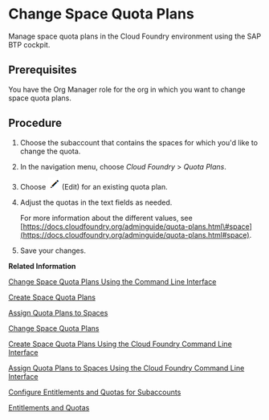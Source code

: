 <!-- loio2a58364d38cf42cc8ecfbae77231a411 -->

# Change Space Quota Plans

Manage space quota plans in the Cloud Foundry environment using the SAP BTP cockpit.



## Prerequisites

You have the Org Manager role for the org in which you want to change space quota plans.



<a name="loio2a58364d38cf42cc8ecfbae77231a411__steps_jgs_mxw_z5"/>

## Procedure

1.  Choose the subaccount that contains the spaces for which you'd like to change the quota.

2.  In the navigation menu, choose *Cloud Foundry* \> *Quota Plans*.

3.  Choose ![](images/Edit_Icon_abfe424.png) \(Edit\) for an existing quota plan.

4.  Adjust the quotas in the text fields as needed.

    For more information about the different values, see [https://docs.cloudfoundry.org/adminguide/quota-plans.html\#space](https://docs.cloudfoundry.org/adminguide/quota-plans.html#space).

5.  Save your changes.


**Related Information**  


[Change Space Quota Plans Using the Command Line Interface](Change_Space_Quota_Plans_Using_the_Command_Line_Interface_2f5c847.md "Change space quota plans in the Cloud Foundry environment using the Cloud Foundry command line interface (cf CLI).")

[Create Space Quota Plans](Create_Space_Quota_Plans_b13c4a2.md "You can use the cockpit to create space quota plans.")

[Assign Quota Plans to Spaces](Assign_Quota_Plans_to_Spaces_13028c4.md "You can use the SAP BTP cockpit to assign quota plans to spaces.")

[Change Space Quota Plans](Change_Space_Quota_Plans_2a58364.md "Manage space quota plans in the Cloud Foundry environment using the SAP BTP cockpit.")

[Create Space Quota Plans Using the Cloud Foundry Command Line Interface](Create_Space_Quota_Plans_Using_the_Cloud_Foundry_Command_Line_Interface_504fde9.md "You can use the Cloud Foundry Command Line Interface to create space quota plans.")

[Assign Quota Plans to Spaces Using the Cloud Foundry Command Line Interface](Assign_Quota_Plans_to_Spaces_Using_the_Cloud_Foundry_Command_Line_Interface_d1e4203.md "You use the Cloud Foundry Command Line Interface to assign the quotas available in your global account to your subaccounts.")

[Configure Entitlements and Quotas for Subaccounts](Configure_Entitlements_and_Quotas_for_Subaccounts_5ba357b.md "Assign entitlements to subaccounts by adding service plans and distribute the quotas available in your global account to your subaccounts using the SAP BTP cockpit.")

[Entitlements and Quotas](Entitlements_and_Quotas_00aa2c2.md "When you purchase an enterprise account, you’re entitled to use a specific set of resources, such as the amount of memory that can be allocated to your applications.")

